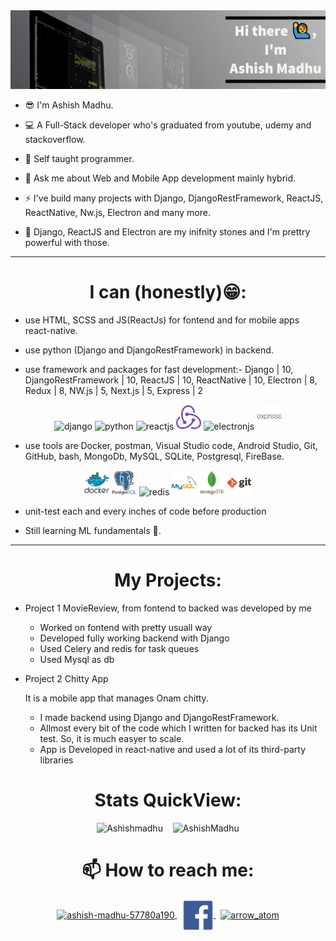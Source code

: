<img src="https://github.com/AshishMadhu/AshishMadhu/blob/main/My%20Post.png" alt="My banner"/>


- 😎 I'm Ashish Madhu.

- 💻 A Full-Stack developer who's graduated from youtube, udemy and stackoverflow.

- 🌭 Self taught programmer.

- 💬 Ask me about Web and Mobile App development mainly hybrid.

- ⚡ I've build many projects with Django, DjangoRestFramework, ReactJS, ReactNative, Nw.js, Electron and many more.

- 💎 Django, ReactJS and Electron are my inifnity stones and I'm prettry powerful with those.

<hr>

<h1 align="center">I can (honestly)😁: </h1>

- use HTML, SCSS and JS(ReactJs) for fontend and for mobile apps react-native.

- use  python (Django and DjangoRestFramework) in backend.

- use framework and packages for fast development:- Django | 10, DjangoRestFramework | 10, ReactJS | 10, ReactNative | 10, Electron | 8, Redux | 8, NW.js | 5, Next.js | 5, Express | 2
<p align="center">
  <img src="https://devicons.github.io/devicon/devicon.git/icons/django/django-original.svg" alt="django" height="40"/>
  <img src="https://devicons.github.io/devicon/devicon.git/icons/python/python-original.svg" alt="python" height="40"/> 
  <img src="https://cdn.rawgit.com/konpa/devicon/master/icons/react/react-original.svg" alt="reactjs" height="40"/> 
  <img src="https://github.com/devicons/devicon/blob/master/icons/redux/redux-original.svg" alt="redux" height="40"/> 
  <img src="https://cdn.rawgit.com/konpa/devicon/master/icons/atom/atom-original.svg" alt="electronjs" height="40"/> 
  <img src="https://github.com/devicons/devicon/blob/master/icons/express/express-original-wordmark.svg" alt="express" height="40"/> 
</p>

- use tools are Docker, postman, Visual Studio code, Android Studio, Git, GitHub, bash, MongoDb, MySQL, SQLite, Postgresql, FireBase.
<p align="center">
  <img src="https://github.com/devicons/devicon/blob/master/icons/docker/docker-original-wordmark.svg" alt="docker" height="40"/>
  <img src="https://github.com/devicons/devicon/blob/master/icons/postgresql/postgresql-original-wordmark.svg" alt="postgresql" height="40"/> 
  <img src="https://cdn.rawgit.com/konpa/devicon/master/icons/redis/redis-plain.svg" alt="redis" height="40"/>  
  <img src="https://github.com/devicons/devicon/blob/master/icons/mysql/mysql-original-wordmark.svg" alt="mysql" height="40"/>  
  <img src="https://github.com/devicons/devicon/blob/master/icons/mongodb/mongodb-original-wordmark.svg" alt="mongodb" height="40"/> 
  <img src="https://github.com/devicons/devicon/blob/master/icons/git/git-original-wordmark.svg" alt="git" height="40"/> 
</p>

- unit-test each and every inches of code before production 

- Still learning ML fundamentals 🤔.

<hr>

<h1 align="center">My Projects: </h1>

- Project 1 MovieReview, from fontend to backed was developed by me

  - Worked on fontend with pretty usuall way
  - Developed fully working backend with Django
  - Used Celery and redis for task queues
  - Used Mysql as db

- Project 2 Chitty App
    
    It is a mobile app that manages Onam chitty.
    
    - I made backend using Django and DjangoRestFramework.
    - Allmost every bit of the code which I written for backed has its Unit test. So, it is much easyer to scale.
    - App is Developed in react-native and used a lot of its third-party libraries
    
<h1 align="center">Stats QuickView: </h1>
<div align="center">
    <img src="https://github-readme-stats.vercel.app/api/top-langs/?username=AshishMadhu&layout=compact" alt="Ashishmadhu" />
    &nbsp;&nbsp;
    <img src="https://github-readme-stats.vercel.app/api?username=AshishMadhu&show_icons=true" alt="AshishMadhu" />
</div>

<h1 align="center">📫 How to reach me: </h1>


<p align="center">
  <a href="https://www.linkedin.com/in/ashish-madhu-57780a190/" target="_blank">
    <img align="center" src="https://www.vectorlogo.zone/logos/linkedin/linkedin-icon.svg" alt="ashish-madhu-57780a190" height="50" />
  </a>
  &nbsp;
  <a href="https://www.facebook.com/ashish.madhu.73/" target="_blank">
     <img align="center" src="https://github.com/devicons/devicon/blob/master/icons/facebook/facebook-original.svg" alt="ashish.madhu.73" height="50" />
  </a>
  &nbsp;
  <a href="https://www.instagram.com/arrow_atom/" target="_blank">
     <img align="center" src="https://www.vectorlogo.zone/logos/instagram/instagram-icon.svg" alt="arrow_atom" height="50" />
  </a>
</p>


<!--
**AshishMadhu/AshishMadhu** is a ✨ _special_ ✨ repository because its `README.md` (this file) appears on your GitHub profile.

Here are some ideas to get you started:

- 🔭 I’m currently working on ...
- 🌱 I’m currently learning ...
- 👯 I’m looking to collaborate on ...
- 🤔 I’m looking for help with ...
- 💬 Ask me about ...
- 📫 How to reach me: ...
- 😄 Pronouns: ...
- ⚡ Fun fact: ...
-->
